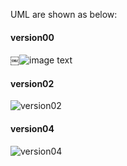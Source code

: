 UML are shown as below: 

#### version00
￼![image text](https://raw.githubusercontent.com/nanachi1027/JavaProxyTutorial/master/static-proxy/src/main/docs/version00.png "version00")

#### version02
![version02](https://raw.githubusercontent.com/nanachi1027/JavaProxyTutorial/master/static-proxy/src/main/docs/version02.png "version02")

#### version04
![version04](https://github.com/nanachi1027/JavaProxyTutorial/blob/master/static-proxy/src/main/docs/version04.png "version04")
